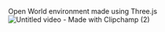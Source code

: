 Open World environment made using Three.js
<br/>![Untitled video - Made with Clipchamp (2)](https://github.com/user-attachments/assets/14bdce4f-ef72-4328-a0e3-2a9e66f68a0c)
